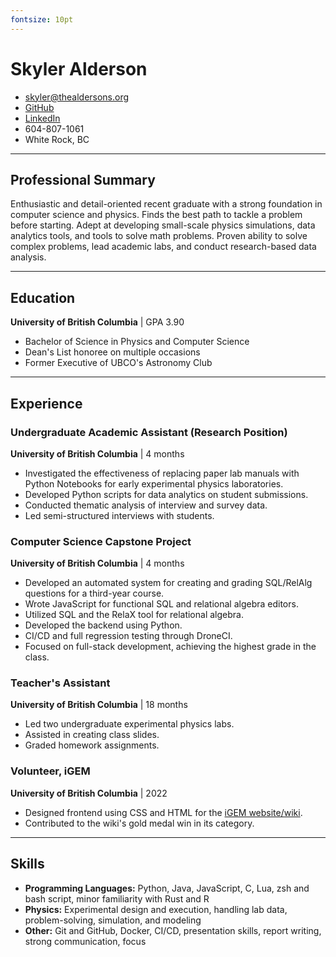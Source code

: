 ```yaml
---
fontsize: 10pt
---
```



# Skyler Alderson

* [skyler@thealdersons.org](mailto:skyler@thealdersons.org)
* [GitHub](https://github.com/Finkch)
* [LinkedIn](https://www.linkedin.com/in/skyler-alderson-b91a2a30b/)
* 604-807-1061
* White Rock, BC

******************

## Professional Summary

Enthusiastic and detail-oriented recent graduate with a strong foundation in computer science and physics. Finds the best path to tackle a problem before starting. Adept at developing small-scale physics simulations, data analytics tools, and tools to solve math problems. Proven ability to solve complex problems, lead academic labs, and conduct research-based data analysis.

***************

## Education

**University of British Columbia** | GPA 3.90

* Bachelor of Science in Physics and Computer Science
* Dean's List honoree on multiple occasions
* Former Executive of UBCO's Astronomy Club

************

## Experience

### Undergraduate Academic Assistant (Research Position)
**University of British Columbia** | 4 months

* Investigated the effectiveness of replacing paper lab manuals with Python Notebooks for early experimental physics laboratories.
* Developed Python scripts for data analytics on student submissions.
* Conducted thematic analysis of interview and survey data.
* Led semi-structured interviews with students.


### Computer Science Capstone Project
**University of British Columbia** | 4 months

* Developed an automated system for creating and grading SQL/RelAlg questions for a third-year course.
* Wrote JavaScript for functional SQL and relational algebra editors.
* Utilized SQL and the RelaX tool for relational algebra.
* Developed the backend using Python.
* CI/CD and full regression testing through DroneCI.
* Focused on full-stack development, achieving the highest grade in the class.


### Teacher's Assistant
**University of British Columbia** | 18 months


* Led two undergraduate experimental physics labs.
* Assisted in creating class slides.
* Graded homework assignments.


### Volunteer, iGEM
**University of British Columbia** | 2022

* Designed frontend using CSS and HTML for the [iGEM website/wiki](https://2022.igem.wiki/ubc-okanagan/).
* Contributed to the wiki's gold medal win in its category.

***

## Skills

* **Programming Languages:** Python, Java, JavaScript, C, Lua, zsh and bash script, minor familiarity with Rust and R
* **Physics:** Experimental design and execution, handling lab data, problem-solving, simulation, and modeling
* **Other:** Git and GitHub, Docker, CI/CD, presentation skills, report writing, strong communication, focus
